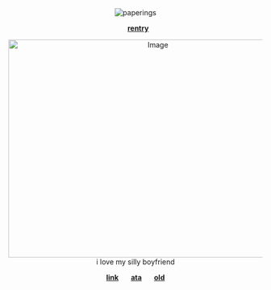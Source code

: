 <div align="center"> <img src="https://komarev.com/ghpvc/?username=paperings&label=✶%20&color=ffb6c1&style=flat" alt="paperings" /> </p>
  
  ⠀[**rentry**](https://rentry.co/avennsun)
  
<div align="center"> <img width="577" height="433" alt="Image" src="https://github.com/user-attachments/assets/4b2a0e8a-6a67-4ff0-9ab5-ea77f20174ad" />
<div align="center"> i love my silly boyfriend

[**link**](https://guns.lol/promethium) 
⠀⠀[**ata**](https://paperings.atabook.org) ⠀⠀[**old**](https://rentry.co/silkstitches)


